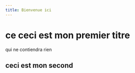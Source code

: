 ```yaml
---
title: Bienvenue ici
---
```


# ce ceci est mon premier titre
qui ne contiendra rien

## ceci est mon second
